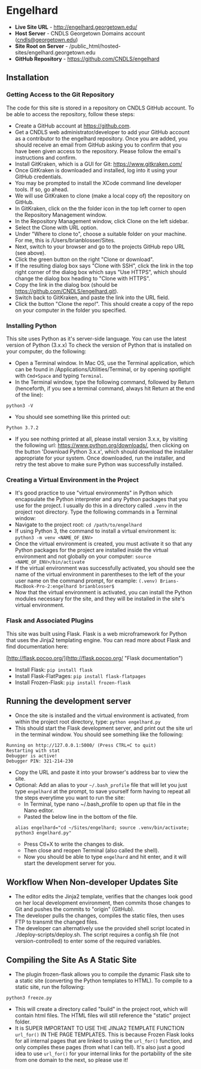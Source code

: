 # Engelhard

* **Live Site URL** - http://engelhard.georgetown.edu/
* **Host Server** - CNDLS Georgetown Domains account (cndls@georgetown.edu)
* **Site Root on Server** - /public_html/hosted-sites/engelhard.georgetown.edu
* **GitHub Repository** - https://github.com/CNDLS/engelhard


## Installation

### Getting Access to the Git Repository
The code for this site is stored in a repository on CNDLS GitHub account. To be able to access the repository, follow these steps:
* Create a GitHub account at https://github.com.
* Get a CNDLS web administrator/developer to add your GitHub account as a contributor to the engelhard repository. Once you are added, you should receive an email from GitHub asking you to confirm that you have been given access to the repository. Please follow the email's instructions and confirm.
* Install GitKraken, which is a GUI for Git: https://www.gitkraken.com/
* Once GitKraken is downloaded and installed, log into it using your GitHub credentials.
* You may be prompted to install the XCode command line developer tools. If so, go ahead.
* We will use GitKraken to clone (make a local copy of) the repository on GitHub.
* In GitKraken, click on the the folder icon in the top left corner to open the Repository Management window.
* In the Repository Management window, click Clone on the left sidebar.
* Select the Clone with URL option.
* Under "Where to clone to", choose a suitable folder on your machine. For me, this is /Users/brianblosser/Sites.
* Next, switch to your browser and go to the projects GitHub repo URL (see above).
* Click the green button on the right "Clone or download".
* If the resulting dialog box says "Clone with SSH", click the link in the top right corner of the dialog box which says "Use HTTPS", which should change the dialog box heading to "Clone with HTTPS".
* Copy the link in the dialog box (should be https://github.com/CNDLS/engelhard.git).
* Switch back to GitKraken, and paste the link into the URL field.
* Click the button "Clone the repo!". This should create a copy of the repo on your computer in the folder you specified.

### Installing Python
This site uses Python as it's server-side language. You can use the latest version of Python (3.x.x)
To check the version of Python that is installed on your computer, do the following:
* Open a Terminal window. In Mac OS, use the Terminal application, which can be found in /Applications/Utilities/Terminal, or by opening spotlight with `Cmd+Space` and typing `Terminal`.
* In the Terminal window, type the following command, followed by Return (henceforth, if you see a terminal command, always hit Return at the end of the line):
```
python3 -V
```
* You should see something like this printed out:
```
Python 3.7.2
```
* If you see nothing printed at all, please install version 3.x.x, by visiting the following url: https://www.python.org/downloads/, then clicking on the button 'Download Python 3.x.x', which should download the installer appropriate for your system. Once downloaded, run the installer, and retry the test above to make sure Python was successfully installed.

### Creating a Virtual Environment in the Project
* It's good practice to use "virtual environments" in Python which encapsulate the Python interpreter and any Python packages that you use for the project. I usually do this in a directory called `.venv` in the project root directory. Type the following commands in a Terminal window:
* Navigate to the project root: `cd /path/to/engelhard`
* If using Python 3, the command to install a virtual environment is: `python3 -m venv <NAME_OF_ENV>`
* Once the virtual environment is created, you must activate it so that any Python packages for the project are installed inside the virtual environment and not globally on your computer: `source <NAME_OF_ENV>/bin/activate`
* If the virtual environment was successfully activated, you should see the name of the virtual environment in parentheses to the left of the your user name on the command prompt, for example: `(.venv) Brians-MacBook-Pro-2:engelhard brianblosser$`
* Now that the virtual environment is activated, you can install the Python modules necessary for the site, and they
will be installed in the site's virtual environment.


### Flask and Associated Plugins

This site was built using Flask. Flask is a web microframework for Python that uses the Jinja2 templating engine. You can read more about Flask and find documentation here:

[http://flask.pocoo.org/](http://flask.pocoo.org/ "Flask documentation")

* Install Flask: ``pip install flask``
* Install Flask-FlatPages: ``pip install flask-flatpages``
* Install Frozen-Flask: ``pip install frozen-flask``

## Running the development server
* Once the site is installed and the virtual environment is activated, from within the project root directory, type: `python engelhard.py`
* This should start the Flask development server, and print out the site url in the terminal window. You should see something like the following:
```
Running on http://127.0.0.1:5000/ (Press CTRL+C to quit)
Restarting with stat
Debugger is active!
Debugger PIN: 321-214-230
```
* Copy the URL and paste it into your browser's address bar to view the site.
* Optional: Add an alias to your `~/.bash_profile` file that will let you just type `engelhard` at the prompt, to save yourself form having to repeat all the steps everytime you want to run the site:
  * In Terminal, type nano ~/.bash_profile to open up that file in the Nano editor.
  * Pasted the below line in the bottom of the file.
  ```
  alias engelhard="cd ~/Sites/engelhard; source .venv/bin/activate; python3 engelhard.py"
  ```
  * Press Ctl+X to write the changes to disk.
  * Then close and reopen Terminal (also called the shell).
  * Now you should be able to type `engelhard` and hit enter, and it will start the development server for you.

## Workflow When Non-developer Updates Site
* The editor edits the Jinja2 template, verifies that the changes look good on her local development environment, then commits those changes to Git and pushes the commits to "origin" (GitHub).
* The developer pulls the changes, compiles the static files, then uses FTP to transmit the changed files.
* The developer can alternatively use the provided shell script located in ./deploy-scripts/deploy.sh. The script requires a config.sh file (not version-controlled) to enter some of the required variables.

## Compiling the Site As A Static Site
* The plugin frozen-flask allows you to compile the dynamic Flask site to a static site (converting the Python templates to HTML). To compile to a static site, run the following:
```
python3 freeze.py
```
* This will create a directory called "build" in the project root, which will contain html files. The HTML files will still reference the "static" project folder.
* It is SUPER IMPORTANT TO USE THE JINJA2 TEMPLATE FUNCTION `url_for()` IN THE PAGE TEMPLATES. This is because Frozen Flask looks for all internal pages that are linked to using the `url_for()` function, and only compiles these pages (from what I can tell). It's also just a good idea to use `url_for()` for your internal links for the portability of the site from one domain to the next, so please use it!

